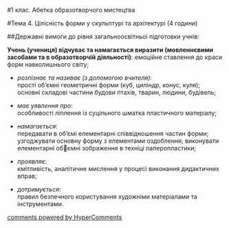 <div id="hypercomments_widget" class="js-hypercomments-widget invisible"></div>

#1 клас. Абетка образотворчого мистецтва

#Тема 4.  Цілісність форми у скульптурі та архітектурі (4 години)


##Державні вимоги до рівня загальноосвітньої підготовки учнів:

**Учень (учениця) відчуває та намагається виразити (мовленнєвими засобами та в образотворчій діяльності)**: емоційне ставлення до краси форм навколишнього світу;

*	*розпізнає та називає  (з допомогою вчителя)*:<br>прості об’ємні геометричні форми (куб, циліндр, конус, куля); основні складові частини будови птахів, тварин, людини, будівель; 

*	*має уявлення про*:<br>особливості ліплення із суцільного шматка пластичного матеріалу;

*	*намагається*:<br>передавати в об’ємі елементарні співвідношення частин форми; узгоджувати основну форму з елементами оздоблення; виконувати елементарні обємні зображення в техніці паперопластики;

*	*проявляє*:<br>кмітливість, аналітичне мислення  у процесі виконання дидактичних вправ;

*	*дотримується*:<br>правил безпечного користування художніми матеріалами та інструментами.




<div class="js-hypercomments-container">
    <a href="http://hypercomments.com" class="hc-link" title="comments widget">comments powered by HyperComments</a>
</div>